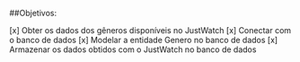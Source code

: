 ##Objetivos:

[x] Obter os dados dos gêneros disponíveis no JustWatch
[x] Conectar com o banco de dados
[x] Modelar a entidade Genero no banco de dados
[x] Armazenar os dados obtidos com o JustWatch no banco de dados